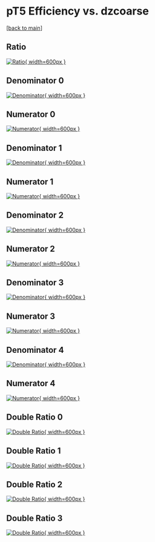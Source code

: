 # pT5 Efficiency vs. dzcoarse

[[back to main](./)]



## Ratio

[![Ratio](../mtv/var/pT5_loweta_13_-1_eff_dzcoarse.png){ width=600px }](../mtv/var/pT5_loweta_13_-1_eff_dzcoarse.pdf)

## Denominator 0

[![Denominator](../mtv/den/pT5_loweta_13_-1_eff_dzcoarse_den0.png){ width=600px }](../mtv/den/pT5_loweta_13_-1_eff_dzcoarse_den0.pdf)

## Numerator 0

[![Numerator](../mtv/num/pT5_loweta_13_-1_eff_dzcoarse_num0.png){ width=600px }](../mtv/num/pT5_loweta_13_-1_eff_dzcoarse_num0.pdf)

## Denominator 1

[![Denominator](../mtv/den/pT5_loweta_13_-1_eff_dzcoarse_den1.png){ width=600px }](../mtv/den/pT5_loweta_13_-1_eff_dzcoarse_den1.pdf)

## Numerator 1

[![Numerator](../mtv/num/pT5_loweta_13_-1_eff_dzcoarse_num1.png){ width=600px }](../mtv/num/pT5_loweta_13_-1_eff_dzcoarse_num1.pdf)

## Denominator 2

[![Denominator](../mtv/den/pT5_loweta_13_-1_eff_dzcoarse_den2.png){ width=600px }](../mtv/den/pT5_loweta_13_-1_eff_dzcoarse_den2.pdf)

## Numerator 2

[![Numerator](../mtv/num/pT5_loweta_13_-1_eff_dzcoarse_num2.png){ width=600px }](../mtv/num/pT5_loweta_13_-1_eff_dzcoarse_num2.pdf)

## Denominator 3

[![Denominator](../mtv/den/pT5_loweta_13_-1_eff_dzcoarse_den3.png){ width=600px }](../mtv/den/pT5_loweta_13_-1_eff_dzcoarse_den3.pdf)

## Numerator 3

[![Numerator](../mtv/num/pT5_loweta_13_-1_eff_dzcoarse_num3.png){ width=600px }](../mtv/num/pT5_loweta_13_-1_eff_dzcoarse_num3.pdf)

## Denominator 4

[![Denominator](../mtv/den/pT5_loweta_13_-1_eff_dzcoarse_den4.png){ width=600px }](../mtv/den/pT5_loweta_13_-1_eff_dzcoarse_den4.pdf)

## Numerator 4

[![Numerator](../mtv/num/pT5_loweta_13_-1_eff_dzcoarse_num4.png){ width=600px }](../mtv/num/pT5_loweta_13_-1_eff_dzcoarse_num4.pdf)

## Double Ratio 0

[![Double Ratio](../mtv/ratio/pT5_loweta_13_-1_eff_dzcoarse_ratio0.png){ width=600px }](../mtv/ratio/pT5_loweta_13_-1_eff_dzcoarse_ratio0.pdf)

## Double Ratio 1

[![Double Ratio](../mtv/ratio/pT5_loweta_13_-1_eff_dzcoarse_ratio1.png){ width=600px }](../mtv/ratio/pT5_loweta_13_-1_eff_dzcoarse_ratio1.pdf)

## Double Ratio 2

[![Double Ratio](../mtv/ratio/pT5_loweta_13_-1_eff_dzcoarse_ratio2.png){ width=600px }](../mtv/ratio/pT5_loweta_13_-1_eff_dzcoarse_ratio2.pdf)

## Double Ratio 3

[![Double Ratio](../mtv/ratio/pT5_loweta_13_-1_eff_dzcoarse_ratio3.png){ width=600px }](../mtv/ratio/pT5_loweta_13_-1_eff_dzcoarse_ratio3.pdf)

